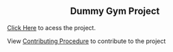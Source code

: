 <h2 align="center"> Dummy Gym Project </h2>

<a href="https://adityyaa-10.github.io/Dummy-Gym-Website/">Click Here</a>
to acess the project.

View <a href="Contribution.md">Contributing Procedure</a> to contribute to the project
